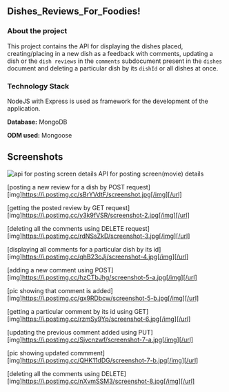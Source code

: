 ## Dishes_Reviews_For_Foodies!

### About the project
This project contains the API for displaying the dishes placed, creating/placing in a new dish as a feedback with comments, updating a dish or the `dish reviews` in the `comments` subdocument present in the `dishes` document and deleting a particular dish by its `dishId` or all dishes at once.

### Technology Stack
NodeJS with Express is used as framework for the development of the application. 

**Database:** MongoDB

**ODM used:** Mongoose

## Screenshots

![api for posting screen details](https://user-images.githubusercontent.com/20878070/46921575-c05f5380-d01a-11e8-9ada-e8b1a25ee54c.png)
API for posting screen(movie) details

[posting a new review for a dish by POST request][img]https://i.postimg.cc/sBrYVdtF/screenshot.jpg[/img][/url]

[getting the posted review by GET request][img]https://i.postimg.cc/y3k9fVSR/screenshot-2.jpg[/img][/url]

[deleting all the comments using DELETE request][img]https://i.postimg.cc/rdNSsZkD/screenshot-3.jpg[/img][/url]

[displaying all comments for a particular dish by its id][img]https://i.postimg.cc/qhB23cJj/screenshot-4.jpg[/img][/url]

[adding a new comment using POST][img]https://i.postimg.cc/hzCTbJhg/screenshot-5-a.jpg[/img][/url]

[pic showing that comment is added][img]https://i.postimg.cc/gx9RDbcw/screenshot-5-b.jpg[/img][/url]

[getting a particular comment by its id using GET][img]https://i.postimg.cc/rzmSy9Yp/screenshot-6.jpg[/img][/url]

[updating the previous comment added using PUT][img]https://i.postimg.cc/Sjvcnzwf/screenshot-7-a.jpg[/img][/url]

[pic showing updated commment][img]https://i.postimg.cc/QHK11dDG/screenshot-7-b.jpg[/img][/url]

[deleting all the comments using DELETE][img]https://i.postimg.cc/nXvmSSM3/screenshot-8.jpg[/img][/url]
